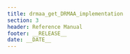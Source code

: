 ```yaml
---
title: drmaa_get_DRMAA_implementation
section: 3
header: Reference Manual
footer: __RELEASE__
date: __DATE__
---
```


